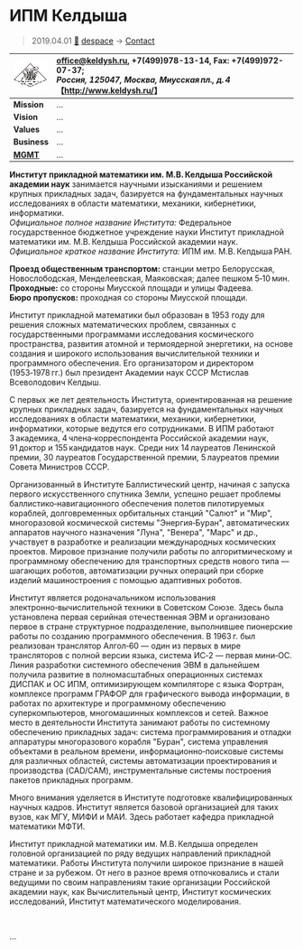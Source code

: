 # ИПМ Келдыша
> 2019.04.01 [🚀](../../index/index.md) [despace](../index.md) → [Contact](../contact.md)

|[![](../f/con/i/ipm_keldysh_logo1_thumb.png)](../f/con/i/ipm_keldysh_logo1.png)|<office@keldysh.ru>, +7(499)978-13-14, Fax: +7(499)972-07-37;<br> *Россия, 125047, Москва, Миусская пл., д. 4*<br> 【<http://www.keldysh.ru/>】|
|:--|:--|
|**Mission**|…|
|**Vision**|…|
|**Values**|…|
|**Business**|…|
|**[MGMT](../mgmt.md)**|…|

**Институт прикладной математики им. М.В. Келдыша Российской академии наук** занимается научными изысканиями и решением крупных прикладных задач, базируется на фундаментальных научных исследованиях в области математики, механики, кибернетики, информатики.  
*Официальное полное название Института:* Федеральное государственное бюджетное учреждение науки Институт прикладной математики им. М.В. Келдыша Российской академии наук.  
*Официальное краткое название Института:* ИПМ им. М.В. Келдыша РАН.

**Проезд общественным транспортом:** станции метро Белорусская, Новослободская, Менделеевская, Маяковская; далее пешком 5‑10 мин.  
**Проходные:** со стороны Миусской площади и улицы Фадеева.  
**Бюро пропусков:** проходная со стороны Миусской площади.

Институт прикладной математики был образован в 1953 году для решения сложных математических проблем, связанных с государственными программами исследования космического пространства, развития атомной и термоядерной энергетики, на основе создания и широкого использования вычислительной техники и программного обеспечения. Его организатором и директором (1953‑1978 гг.) был президент Академии наук СССР Мстислав Всеволодович Келдыш.

С первых же лет деятельность Института, ориентированная на решение крупных прикладных задач, базируется на фундаментальных научных исследованиях в области математики, механики, кибернетики, информатики, которые ведутся его сотрудниками. В ИПМ работают 3 академика, 4 члена‑корреспондента Российской академии наук, 91 доктор и 155 кандидатов наук. Среди них 14 лауреатов Ленинской премии, 30 лауреатов Государственной премии, 5 лауреатов премии Совета Министров СССР.

Организованный в Институте Баллистический центр, начиная с запуска первого искусственного спутника Земли, успешно решает проблемы баллистико‑навигационного обеспечения полетов пилотируемых кораблей, долговременных орбитальных станций "Салют" и "Мир", многоразовой космической системы "Энергия‑Буран", автоматических аппаратов научного назначения "Луна", "Венера", "Марс" и др., участвует в разработке и реализации международных космических проектов. Мировое признание получили работы по алгоритмическому и программному обеспечению для транспортных средств нового типа — шагающих роботов, автоматизации ручных операций при сборке изделий машиностроения с помощью адаптивных роботов.

Институт является родоначальником использования электронно‑вычислительной техники в Советском Союзе. Здесь была установлена первая серийная отечественная ЭВМ и организовано первое в стране структурное подразделение, выполнившее пионерские работы по созданию программного обеспечения. В 1963 г. был реализован транслятор Алгол‑60 — один из первых в мире трансляторов с полной версии языка, система ИС‑2 — первая мини‑ОС. Линия разработки системного обеспечения ЭВМ в дальнейшем получила развитие в полномасштабных операционных системах ДИСПАК и ОС ИПМ, оптимизирующем компиляторе с языка Фортран, комплексе программ ГРАФОР для графического вывода информации, в работах по архитектуре и программному обеспечению суперкомпьютеров, многомашинных комплексов и сетей. Важное место в деятельности Института занимают работы по системному обеспечению прикладных задач: система программирования и отладки аппаратуры многоразового корабля "Буран", система управления объектами в реальном времени, информационно‑поисковые системы для различных областей, системы автоматизации проектирования и производства (CAD/CAM), инструментальные системы построения пакетов прикладных программ.

Много внимания уделяется в Институте подготовке квалифицированных научных кадров. Институт является базовой организацией для таких вузов, как МГУ, МИФИ и МАИ. Здесь работает кафедра прикладной математики МФТИ.

Институт прикладной математики им. М.В. Келдыша определен головной организацией по ряду ведущих направлений прикладной математики. Работы Института получили широкое признание в нашей стране и за рубежом. От него в разное время отпочковались и стали ведущими по своим направлениям такие организации Российской академии наук, как Вычислительный центр, Институт космических исследований, Институт математического моделирования.

<p style="page-break-after:always"> </p>

…
